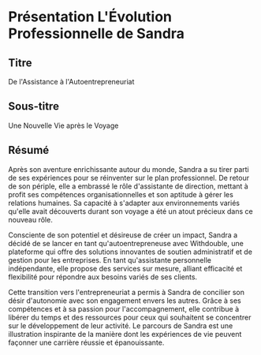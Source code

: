 # Présentation L'Évolution Professionnelle de Sandra

## Titre

De l'Assistance à l'Autoentrepreneuriat

## Sous-titre

Une Nouvelle Vie après le Voyage

## Résumé

Après son aventure enrichissante autour du monde, Sandra a su tirer parti de ses expériences pour se réinventer sur le plan professionnel. De retour de son périple, elle a embrassé le rôle d'assistante de direction, mettant à profit ses compétences organisationnelles et son aptitude à gérer les relations humaines. Sa capacité à s'adapter aux environnements variés qu'elle avait découverts durant son voyage a été un atout précieux dans ce nouveau rôle.

Consciente de son potentiel et désireuse de créer un impact, Sandra a décidé de se lancer en tant qu'autoentrepreneuse avec Withdouble, une plateforme qui offre des solutions innovantes de soutien administratif et de gestion pour les entreprises. En tant qu'assistante personnelle indépendante, elle propose des services sur mesure, alliant efficacité et flexibilité pour répondre aux besoins variés de ses clients.

Cette transition vers l'entrepreneuriat a permis à Sandra de concilier son désir d'autonomie avec son engagement envers les autres. Grâce à ses compétences et à sa passion pour l'accompagnement, elle contribue à libérer du temps et des ressources pour ceux qui souhaitent se concentrer sur le développement de leur activité. Le parcours de Sandra est une illustration inspirante de la manière dont les expériences de vie peuvent façonner une carrière réussie et épanouissante.
